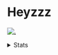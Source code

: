 # Heyzzz  

[![.](https://skillicons.dev/icons?i=js,java)](https://skillicons.dev)  

<details>
<summary>Stats</summary
<!--START_SECTION:waka-->

```txt
JSON         9 mins          ████████████████████████░   96.17 %
JavaScript   0 secs          █░░░░░░░░░░░░░░░░░░░░░░░░   03.83 %
```

<!--END_SECTION:waka-->
</details>
